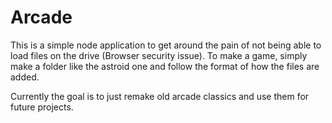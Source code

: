 # Arcade

  This is a simple node application to get around the pain of not being able to load files on the drive (Browser security issue). To make a game, simply make a folder like the astroid one and follow the format of how the files are added.
  
  Currently the goal is to just remake old arcade classics and use them for future projects.
